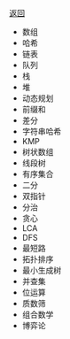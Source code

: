 [返回](https://github.com/JadenSailing/algorithm-lib)
- 数组
- 哈希
- 链表
- 队列
- 栈
- 堆
- 动态规划
- 前缀和
- 差分
- 字符串哈希
- KMP
- 树状数组
- 线段树
- 有序集合
- 二分
- 双指针
- 分治
- 贪心
- LCA
- DFS
- 最短路
- 拓扑排序
- 最小生成树
- 并查集
- 位运算
- 质数筛
- 组合数学
- 博弈论